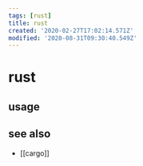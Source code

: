 ```yaml
---
tags: [rust]
title: rust
created: '2020-02-27T17:02:14.571Z'
modified: '2020-08-31T09:30:40.549Z'
---
```


# rust

## usage

## see also
- [[cargo]]
